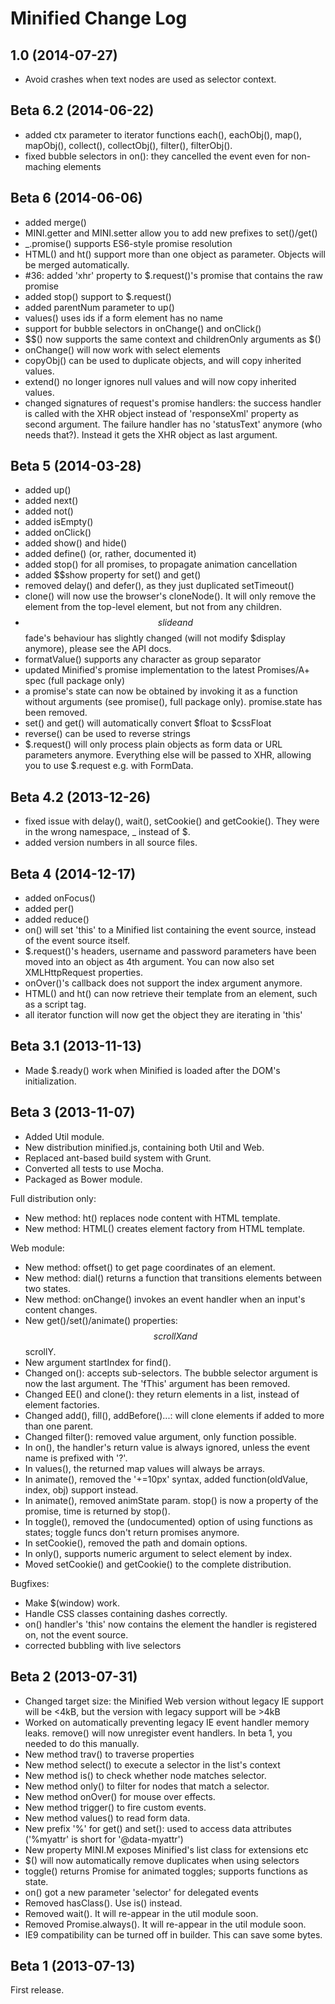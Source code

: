 Minified Change Log
====================

1.0 (2014-07-27)
-----------------
* Avoid crashes when text nodes are used as selector context.


Beta 6.2 (2014-06-22)
--------------------
* added ctx parameter to iterator functions each(), eachObj(), map(), mapObj(), collect(), collectObj(), filter(), filterObj().
* fixed bubble selectors in on(): they cancelled the event even for non-maching elements



Beta 6 (2014-06-06)
--------------------
* added merge()
* MINI.getter and MINI.setter allow you to add new prefixes to set()/get()
* _.promise() supports ES6-style promise resolution
* HTML() and ht() support more than one object as parameter. Objects will be merged automatically.
* #36: added 'xhr' property to $.request()'s promise that contains the raw promise
* added stop() support to $.request()
* added parentNum parameter to up()
* values() uses ids if a form element has no name
* support for bubble selectors in onChange() and onClick()
* $$() now supports the same context and childrenOnly arguments as $()
* onChange() will now work with select elements
* copyObj() can be used to duplicate objects, and will copy inherited values.
* extend() no longer ignores null values and will now copy inherited values.
* changed signatures of request's promise handlers: the success handler is called with the XHR object instead of 
  'responseXml' property as second argument. The failure handler has no 'statusText' anymore (who needs that?).
  Instead it gets the XHR object as last argument.


Beta 5 (2014-03-28)
--------------------
* added up()
* added next()
* added not()
* added isEmpty()
* added onClick()
* added show() and hide()
* added define() (or, rather, documented it)
* added stop() for all promises, to propagate animation cancellation
* added $$show property for set() and get()
* removed delay() and defer(), as they just duplicated setTimeout()
* clone() will now use the browser's cloneNode(). It will only remove the element from the top-level element, but not from any children.
* $$slide and $$fade's behaviour has slightly changed (will not modify $display anymore), please see the API docs.
* formatValue() supports any character as group separator
* updated Minified's promise implementation to the latest Promises/A+ spec (full package only)
* a promise's state can now be obtained by invoking it as a function without arguments (see promise(), full package only). promise.state has been removed.
* set() and get() will automatically convert $float to $cssFloat
* reverse() can be used to reverse strings
* $.request() will only process plain objects as form data or URL parameters anymore. Everything else will be passed to XHR, allowing you to 
  use $.request e.g. with FormData.


Beta 4.2 (2013-12-26)
---------------------
* fixed issue with delay(), wait(), setCookie() and getCookie(). They were in the wrong namespace, _ instead of $.
* added version numbers in all source files.


Beta 4 (2014-12-17)
-------------------
* added onFocus()
* added per()
* added reduce()
* on() will set 'this' to a Minified list containing the event source, instead of the event source itself.
* $.request()'s headers, username and password parameters have been moved into an object as 4th argument. 
  You can now also set XMLHttpRequest properties.
* onOver()'s callback does not support the index argument anymore.
* HTML() and ht() can now retrieve their template from an element, such as a script tag.
* all iterator function will now get the object they are iterating in 'this'


Beta 3.1 (2013-11-13)
---------------------
* Made $.ready() work when Minified is loaded after the DOM's initialization.


Beta 3 (2013-11-07)
--------------------
* Added Util module.
* New distribution minified.js, containing both Util and Web.
* Replaced ant-based build system with Grunt.
* Converted all tests to use Mocha.
* Packaged as Bower module.

Full distribution only:
* New method: ht() replaces node content with HTML template.
* New method: HTML() creates element factory from HTML template.

Web module:
* New method: offset() to get page coordinates of an element.
* New method: dial() returns a function that transitions elements between two states.
* New method: onChange() invokes an event handler when an input's content changes.
* New get()/set()/animate() properties: $$scrollX and $$scrollY.
* New argument startIndex for find().
* Changed on(): accepts sub-selectors. The bubble selector argument is now the last argument. The 'fThis' argument has been removed.
* Changed EE() and clone(): they return elements in a list, instead of element factories.
* Changed add(), fill(), addBefore()...: will clone elements if added to more than one parent.
* Changed filter(): removed value argument, only function possible.
* In on(), the handler's return value is always ignored, unless the event name is prefixed with '?'.
* In values(), the returned map values will always be arrays.
* In animate(), removed the '+=10px' syntax, added function(oldValue, index, obj) support instead.
* In animate(), removed animState param. stop() is now a property of the promise, time is returned by stop().
* In toggle(), removed the (undocumented) option of using functions as states; toggle funcs don't return promises anymore. 
* In setCookie(), removed the path and domain options.
* In only(), supports numeric argument to select element by index.
* Moved setCookie() and getCookie() to the complete distribution.

Bugfixes:
* Make $(window) work.
* Handle CSS classes containing dashes correctly.
* on() handler's 'this' now contains the element the handler is registered on, not the event source.
* corrected bubbling with live selectors



Beta 2 (2013-07-31)
--------------------
* Changed target size: the Minified Web version without legacy IE support will be <4kB, but the version with legacy support will be >4kB
* Worked on automatically preventing legacy IE event handler memory leaks. remove() will now unregister event handlers. In beta 1, you
  needed to do this manually.
* New method trav() to traverse properties
* New method select() to execute a selector in the list's context
* New method is() to check whether node matches selector.
* New method only() to filter for nodes that match a selector.
* New method onOver() for mouse over effects.
* New method trigger() to fire custom events.
* New method values() to read form data.
* New prefix '%' for get() and set(): used to access data attributes ('%myattr' is short for '@data-myattr')
* New property MINI.M exposes Minified's list class for extensions etc
* $() will now automatically remove duplicates when using selectors
* toggle() returns Promise for animated toggles; supports functions as state.
* on() got a new parameter 'selector' for delegated events
* Removed hasClass(). Use is() instead.
* Removed wait(). It will re-appear in the util module soon.
* Removed Promise.always(). It will re-appear in the util module soon.
* IE9 compatibility can be turned off in builder. This can save some bytes.

Beta 1 (2013-07-13)
--------------------
First release.

